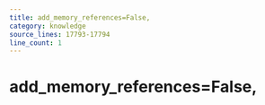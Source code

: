 ```yaml
---
title: add_memory_references=False,
category: knowledge
source_lines: 17793-17794
line_count: 1
---
```


#     add_memory_references=False,
